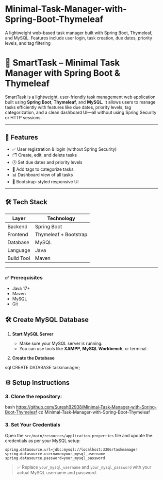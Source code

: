 # Minimal-Task-Manager-with-Spring-Boot-Thymeleaf
A lightweight web-based task manager built with Spring Boot, Thymeleaf, and MySQL. Features include user login, task creation, due dates, priority levels, and tag filtering

# 🧠 SmartTask – Minimal Task Manager with Spring Boot & Thymeleaf

SmartTask is a lightweight, user-friendly task management web application built using **Spring Boot**, **Thymeleaf**, and **MySQL**. It allows users to manage tasks efficiently with features like due dates, priority levels, tag categorization, and a clean dashboard UI—all without using Spring Security or HTTP sessions.

---

## 🚀 Features

- ✅ User registration & login (without Spring Security)
- 🗂️ Create, edit, and delete tasks
- 🕒 Set due dates and priority levels
- 🔖 Add tags to categorize tasks
- 📊 Dashboard view of all tasks
- 🎨 Bootstrap-styled responsive UI

---

## 🛠️ Tech Stack

| Layer        | Technology           |
|--------------|----------------------|
| Backend      | Spring Boot          |
| Frontend     | Thymeleaf + Bootstrap |
| Database     | MySQL                |
| Language     | Java                 |
| Build Tool   | Maven                |

---
### ✅ Prerequisites

- Java 17+
- Maven
- MySQL
- Git

## 🛠 Create MySQL Database

1. **Start MySQL Server**  
   - Make sure your MySQL server is running.  
   - You can use tools like **XAMPP**, **MySQL Workbench**, or terminal.

2. **Create the Database**

sql
CREATE DATABASE taskmanager;
## ⚙️ Setup Instructions

### 3. Clone the repository:
bash
https://github.com/SureshB2938/Minimal-Task-Manager-with-Spring-Boot-Thymeleaf
cd Minimal-Task-Manager-with-Spring-Boot-Thymeleaf

### 3. Set Your Credentials

Open the `src/main/resources/application.properties` file and update the credentials as per your MySQL setup:

```properties
spring.datasource.url=jdbc:mysql://localhost:3306/taskmanager
spring.datasource.username=your_mysql_username
spring.datasource.password=your_mysql_password
```

> ✅ Replace `your_mysql_username` and `your_mysql_password` with your actual MySQL username and password.



